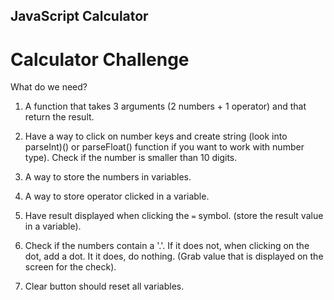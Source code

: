 ## JavaScript Calculator

# Calculator Challenge

What do we need?

1. A function that takes 3 arguments (2 numbers + 1 operator) and that return the result.

2. Have a way to click on number keys and create string (look into parseInt)() or parseFloat() function if you want to work with number type). Check if the number is smaller than 10 digits. 
3. A way to store the numbers in variables.
4. A way to store operator clicked in a variable. 
5. Have result displayed when clicking the `=` symbol. (store the result value in a variable).
6. Check if the numbers contain a '.'. If it does not, when clicking on the dot, add a dot. It it does, do nothing. (Grab value that is displayed on the screen for the check).
7. Clear button should reset all variables.